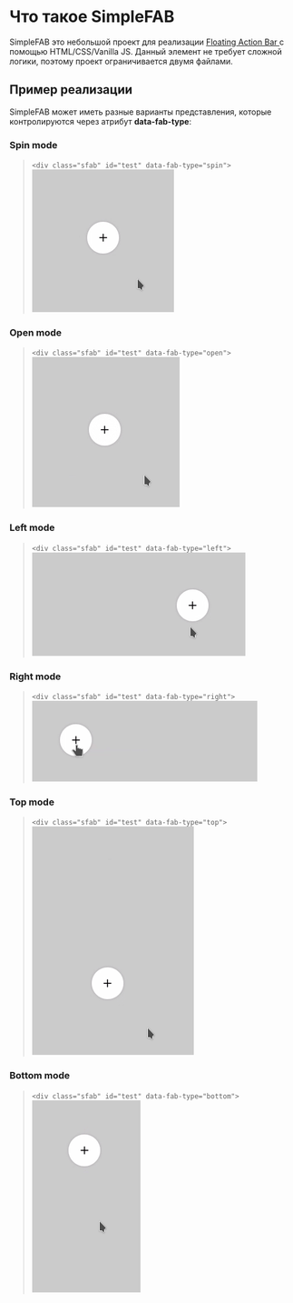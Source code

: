 # Что такое SimpleFAB
SimpleFAB это небольшой проект для реализации [Floating Action Bar ](https://material.io/components/buttons-floating-action-button) с помощью HTML/CSS/Vanilla JS. Данный элемент не требует сложной логики, поэтому проект ограничивается двумя файлами.

## Пример реализации
SimpleFAB может иметь разные варианты представления, которые контролируются через атрибут **data-fab-type**:

### Spin mode
> ``` <div class="sfab" id="test" data-fab-type="spin"> ``` <br>
>![spin mode](gifs/spin.gif)

### Open mode
> ``` <div class="sfab" id="test" data-fab-type="open"> ``` <br>
>![open mode](gifs/open.gif)

### Left mode
> ``` <div class="sfab" id="test" data-fab-type="left"> ``` <br>
>![left mode](gifs/left.gif)

### Right mode
> ``` <div class="sfab" id="test" data-fab-type="right"> ``` <br>
>![right mode](gifs/right.gif)

### Top mode
> ``` <div class="sfab" id="test" data-fab-type="top"> ``` <br>
>![top mode](gifs/top.gif)

### Bottom mode
> ``` <div class="sfab" id="test" data-fab-type="bottom"> ``` <br>
>![bottom mode](gifs/bottom.gif)